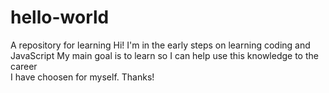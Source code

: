 # hello-world
A repository for learning 
Hi! I'm in the early steps on learning coding and JavaScript
My main goal is to learn so I can help use this knowledge to the career   
I have choosen for myself. Thanks!
